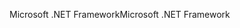 <span data-ttu-id="921dd-101">Microsoft .NET Framework</span><span class="sxs-lookup"><span data-stu-id="921dd-101">Microsoft .NET Framework</span></span>
